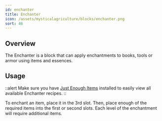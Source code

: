 ```yaml
---
id: enchanter
title: Enchanter
icon: /assets/mysticalagriculture/blocks/enchanter.png
sort: 46
---
```


## Overview

The Enchanter is a block that can apply enchantments to books, tools or armor using items and essences.

## Usage

::alert
  Make sure you have <a href="https://www.curseforge.com/minecraft/mc-mods/jei">Just Enough Items</a> installed to easily view all available Enchanter recipes.
::

To enchant an item, place it in the 3rd slot. Then, place enough of the required items into the first or second slots. Each level of the enchantment will require additional items.
